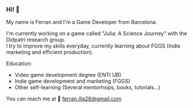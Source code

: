 ### Hi! 👋

<!--
**FerranIlla/FerranIlla** is a ✨ _special_ ✨ repository because its `README.md` (this file) appears on your GitHub profile.

Here are some ideas to get you started:

- 🔭 I’m currently working on ...
- 🌱 I’m currently learning ...
- 👯 I’m looking to collaborate on ...
- 🤔 I’m looking for help with ...
- 💬 Ask me about ...
- 📫 How to reach me: ...
- 😄 Pronouns: ...
- ⚡ Fun fact: ...
-->

My name is Ferran and I'm a Game Developer from Barcelona.

I'm currently working on a game called "Julia: A Science Journey" with the Didpatri research group.  
I try to improve my skills everyday, currently learning about FGGS (Indie marketing and efficient production).

Education:
 - Video game development degree (ENTI UB)
 - Indie game development and marketing (FGGS)
 - Other self-learning (Several mentorhsips, books, tutorials...)


You can reach me at 📧 ferran.illa26@gmail.com 

